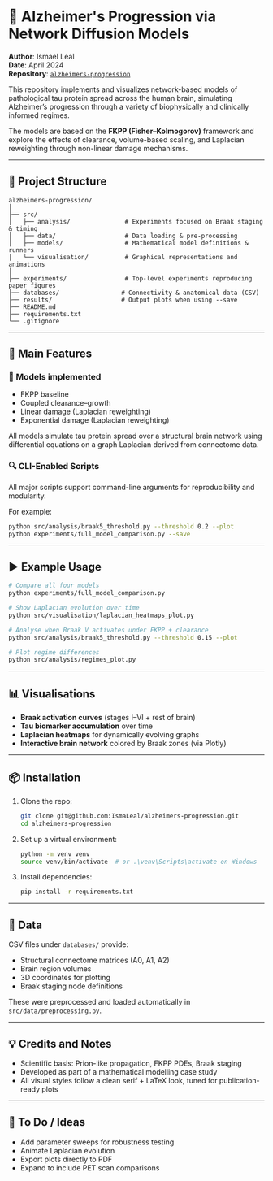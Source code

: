 # 🧠 Alzheimer's Progression via Network Diffusion Models

**Author**: Ismael Leal  
**Date**: April 2024  
**Repository**: [`alzheimers-progression`](https://github.com/IsmaLeal/alzheimers-progression)

This repository implements and visualizes network-based models of pathological tau protein spread across the human brain, simulating Alzheimer’s progression through a variety of biophysically and clinically informed regimes.

The models are based on the **FKPP (Fisher–Kolmogorov)** framework and explore the effects of clearance, volume-based scaling, and Laplacian reweighting through non-linear damage mechanisms.

---

## 📁 Project Structure

```
alzheimers-progression/
│
├── src/
│   ├── analysis/               # Experiments focused on Braak staging & timing
│   ├── data/                   # Data loading & pre-processing
│   ├── models/                 # Mathematical model definitions & runners
│   └── visualisation/          # Graphical representations and animations
│
├── experiments/                # Top-level experiments reproducing paper figures
├── databases/                 # Connectivity & anatomical data (CSV)
├── results/                   # Output plots when using --save
├── README.md
├── requirements.txt
└── .gitignore
```

---

## 🧪 Main Features

### 🧬 Models implemented
- FKPP baseline
- Coupled clearance–growth
- Linear damage (Laplacian reweighting)
- Exponential damage (Laplacian reweighting)

All models simulate tau protein spread over a structural brain network using differential equations on a graph Laplacian derived from connectome data.

### 🔍 CLI-Enabled Scripts

All major scripts support command-line arguments for reproducibility and modularity.

For example:

```bash
python src/analysis/braak5_threshold.py --threshold 0.2 --plot
python experiments/full_model_comparison.py --save
```

---

## ▶️ Example Usage

```bash
# Compare all four models
python experiments/full_model_comparison.py

# Show Laplacian evolution over time
python src/visualisation/laplacian_heatmaps_plot.py

# Analyse when Braak V activates under FKPP + clearance
python src/analysis/braak5_threshold.py --threshold 0.15 --plot

# Plot regime differences
python src/analysis/regimes_plot.py
```

---

## 📊 Visualisations

- **Braak activation curves** (stages I–VI + rest of brain)
- **Tau biomarker accumulation** over time
- **Laplacian heatmaps** for dynamically evolving graphs
- **Interactive brain network** colored by Braak zones (via Plotly)

---

## 📦 Installation

1. Clone the repo:
   ```bash
   git clone git@github.com:IsmaLeal/alzheimers-progression.git
   cd alzheimers-progression
   ```

2. Set up a virtual environment:
   ```bash
   python -m venv venv
   source venv/bin/activate  # or .\venv\Scripts\activate on Windows
   ```

3. Install dependencies:
   ```bash
   pip install -r requirements.txt
   ```

---

## 📁 Data

CSV files under `databases/` provide:

- Structural connectome matrices (A0, A1, A2)
- Brain region volumes
- 3D coordinates for plotting
- Braak staging node definitions

These were preprocessed and loaded automatically in `src/data/preprocessing.py`.

---

## 💡 Credits and Notes

- Scientific basis: Prion-like propagation, FKPP PDEs, Braak staging
- Developed as part of a mathematical modelling case study
- All visual styles follow a clean serif + LaTeX look, tuned for publication-ready plots

---

## 🧼 To Do / Ideas

- Add parameter sweeps for robustness testing
- Animate Laplacian evolution
- Export plots directly to PDF
- Expand to include PET scan comparisons
